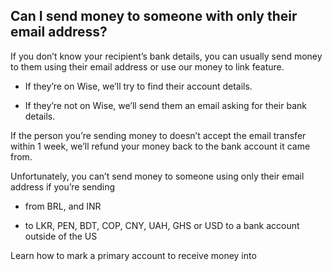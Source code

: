 ## Can I send money to someone with only their email address?  
If you don’t know your recipient’s bank details, you can usually send money to them using their email address or use our money to link feature.

  * If they’re on Wise, we’ll try to find their account details. 

  * If they’re not on Wise, we’ll send them an email asking for their bank details.




If the person you’re sending money to doesn’t accept the email transfer within 1 week, we’ll refund your money back to the bank account it came from. 

Unfortunately, you can’t send money to someone using only their email address if you’re sending

  * from BRL, and INR

  * to LKR, PEN, BDT, COP, CNY, UAH, GHS or USD to a bank account outside of the US




Learn how to mark a primary account to receive money into